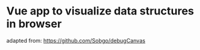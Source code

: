 # Vue app to visualize data structures in browser

adapted from: <https://github.com/Sobgo/debugCanvas>
